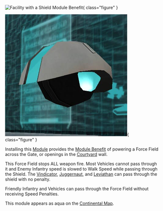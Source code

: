 ![
[Facility](../locations/Facilities.md) with a Shield Module Benefit](../images/VSShieldModFacility.jpg){ class="figure" }

![](../images/Shield_module.jpg){ class="figure" }

Installing
this [Module](../modules/index.md) provides the
[Module Benefit](../modules/Module_benefit.md) of powering a Force Field across the
Gate, or openings in the [Courtyard](../locations/Courtyard.md) wall.

This Force Field stops ALL weapon fire. Most Vehicles cannot pass through it and
Enemy Infantry speed is slowed to Walk Speed while passing through the Shield.
The [Vindicator](../vehicles/Vindicator.md),
[Juggernaut](../vehicles/Juggernaut.md), and
[Leviathan](../vehicles/Leviathan.md) can pass through the shield with no
penalty.

Friendly Infantry and Vehicles can pass through the Force Field without
receiving Speed Penalties.

This module appears as aqua on the [Continental Map](../terminology/Continental_Map.md).
